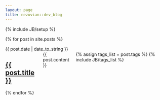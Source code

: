 ```yaml
---
layout: page
title: nezuvian::dev_blog
---
```

{% include JB/setup %}


{% for post in site.posts %}
<div class="posts row">
    <div class="date-sidebar two columns">
      <span>{{ post.date | date_to_string }}</span>
    </div>
    <div class="text-body ten columns">
      <h2 class="post-title"><a href="{{ BASE_PATH }}{{ post.url }}">{{ post.title }}</a></h2>      
      <div class="twelve columns">
        {{ post.content }}
      </div>
      {% assign tags_list = post.tags %}
      {% include JB/tags_list %}
    </div>
</div>
{% endfor %}  